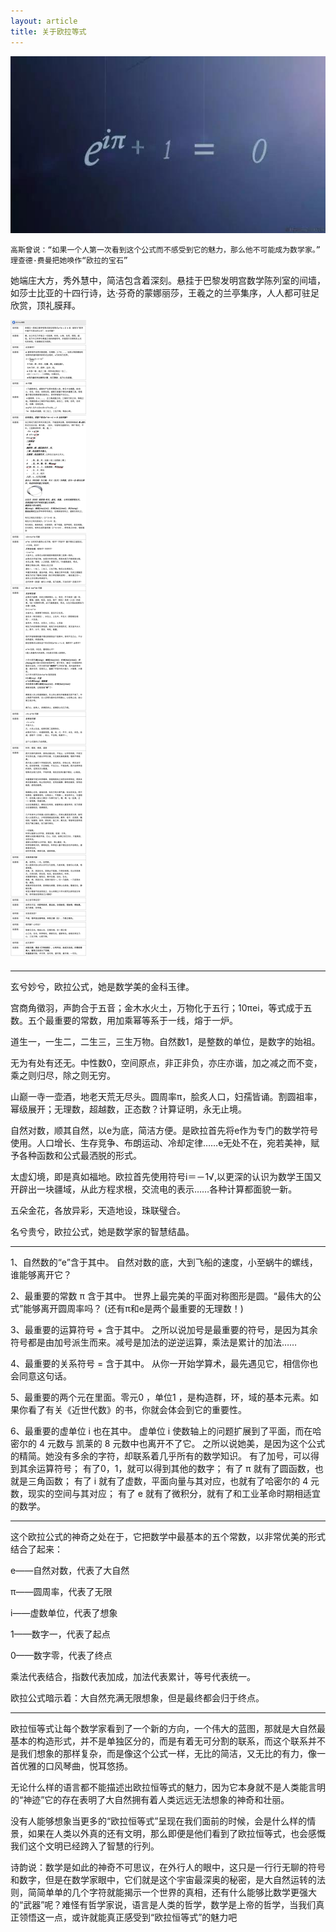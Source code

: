 ```yaml
---
layout: article
title: 关于欧拉等式
---
```



![](/images/euler-eq.jpeg)



```
高斯曾说：“如果一个人第一次看到这个公式而不感受到它的魅力，那么他不可能成为数学家。”
理查德·费曼把她唤作“欧拉的宝石”
```

她端庄大方，秀外慧中，简洁包含着深刻。悬挂于巴黎发明宫数学陈列室的间墙，如莎士比亚的十四行诗，达·芬奇的蒙娜丽莎，王羲之的兰亭集序，人人都可驻足欣赏，顶礼膜拜。


![](/images/euler.jpg)



---

玄兮妙兮，欧拉公式，她是数学美的金科玉律。

宫商角徵羽，声韵合于五音；金木水火土，万物化于五行；10πei，等式成于五数。五个最重要的常数，用加乘幂等系于一线，熔于一炉。

道生一，一生二，二生三，三生万物。自然数1，是整数的单位，是数字的始祖。

无为有处有还无。中性数0，空间原点，非正非负，亦庄亦谐，加之减之而不变，乘之则归尽，除之则无穷。

山巅一寺一壶酒，地老天荒无尽头。圆周率π，脍炙人口，妇孺皆诵。割圆祖率，幂级展开；无理数，超越数，正态数？计算证明，永无止境。

自然对数，顺其自然，以e为底，简洁方便。是欧拉首先将e作为专门的数学符号使用。人口增长、生存竞争、布朗运动、冷却定律……e无处不在，宛若美神，赋予各种函数和公式最洒脱的形式。

太虚幻境，即是真如福地。欧拉首先使用符号i＝－1√,以更深的认识为数学王国又开辟出一块疆域，从此方程求根，交流电的表示……各种计算都面貌一新。

五朵金花，各放异彩，天造地设，珠联璧合。

名兮贵兮，欧拉公式，她是数学家的智慧结晶。


___


1、自然数的“e”含于其中。 自然对数的底，大到飞船的速度，小至蜗牛的螺线，谁能够离开它？

2、最重要的常数 π 含于其中。 世界上最完美的平面对称图形是圆。“最伟大的公式”能够离开圆周率吗？ (还有π和e是两个最重要的无理数！)

3、最重要的运算符号 + 含于其中。 之所以说加号是最重要的符号，是因为其余符号都是由加号派生而来。减号是加法的逆逆运算，乘法是累计的加法……

4、最重要的关系符号 = 含于其中。 从你一开始学算术，最先遇见它，相信你也会同意这句话。

5、最重要的两个元在里面。零元0 ，单位1 ，是构造群，环，域的基本元素。如果你看了有关《近世代数》的书，你就会体会到它的重要性。

6、最重要的虚单位 i 也在其中。 虚单位 i 使数轴上的问题扩展到了平面，而在哈密尔的 4 元数与 凯莱的 8 元数中也离开不了它。 之所以说她美，是因为这个公式的精简。她没有多余的字符，却联系着几乎所有的数学知识。 有了加号，可以得到其余运算符号； 有了0，1，就可以得到其他的数字； 有了 π 就有了圆函数，也就是三角函数； 有了 i 就有了虚数，平面向量与其对应，也就有了哈密尔的 4 元数，现实的空间与其对应； 有了 e 就有了微积分，就有了和工业革命时期相适宜的数学。

___


这个欧拉公式的神奇之处在于，它把数学中最基本的五个常数，以非常优美的形式结合了起来：

e——自然对数，代表了大自然

π——圆周率，代表了无限

i——虚数单位，代表了想象

1——数字一，代表了起点

0——数字零，代表了终点

乘法代表结合，指数代表加成，加法代表累计，等号代表统一。

欧拉公式暗示着：大自然充满无限想象，但是最终都会归于终点。

___


欧拉恒等式让每个数学家看到了一个新的方向，一个伟大的蓝图，那就是大自然最基本的构造形式，并不是单独区分的，而是有着无可分割的联系，而这个联系并不是我们想象的那样复杂，而是像这个公式一样，无比的简洁，又无比的有力，像一首优雅的口风琴曲，悦耳悠扬。

无论什么样的语言都不能描述出欧拉恒等式的魅力，因为它本身就不是人类能言明的“神迹”它的存在表明了大自然拥有着人类远远无法想象的神奇和壮丽。

没有人能够想象当更多的“欧拉恒等式”呈现在我们面前的时候，会是什么样的情景，如果在人类以外真的还有文明，那么即便是他们看到了欧拉恒等式，也会感慨我们这个文明已经跨入了智慧的行列。

诗韵说：数学是如此的神奇不可思议，在外行人的眼中，这只是一行行无聊的符号和数字，但是在数学家眼中，它们就是这个宇宙最深奥的秘密，是大自然运转的法则，简简单单的几个字符就能揭示一个世界的真相，还有什么能够比数学更强大的“武器”呢？难怪有哲学家说，语言是人类的哲学，数学是上帝的哲学，当我们真正领悟这一点，或许就能真正感受到“欧拉恒等式”的魅力吧